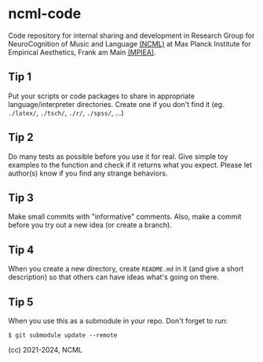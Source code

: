# ncml-code
Code repository for internal sharing and development in Research Group for NeuroCognition of Music and Language [(NCML)](https://www.aesthetics.mpg.de/en/research/research-group-neurocognition-of-music-and-language.html) at Max Planck Institute for Empirical Aesthetics, Frank am Main [(MPIEA)](https://www.ae.mpg.de/).

## Tip 1
Put your scripts or code packages to share in appropriate language/interpreter directories. Create one if you don't find it (eg. `./latex/`, `./tsch/`, `./r/`, `./spss/`, ...)

## Tip 2
Do many tests as possible before you use it for real. Give simple toy examples to the function and check if it returns what you expect. Please let author(s) know if you find any strange behaviors.

## Tip 3
Make small commits with "informative" comments. Also, make a commit before you try out a new idea (or create a branch).

## Tip 4
When you create a new directory, create `README.md` in it (and give a short description) so that others can have ideas what's going on there.

## Tip 5
When you use this as a submodule in your repo. Don't forget to run:
```
$ git submodule update --remote
```

(cc) 2021-2024, NCML

